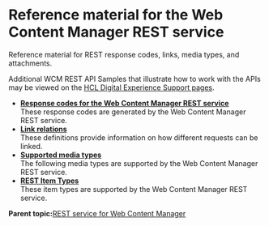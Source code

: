 # Reference material for the Web Content Manager REST service

Reference material for REST response codes, links, media types, and attachments.

Additional WCM REST API Samples that illustrate how to work with the APIs may be viewed on the [HCL Digital Experience Support pages](https://support.hcltechsw.com/csm).

-   **[Response codes for the Web Content Manager REST service](../wcm/wcm_rest_response_codes.md)**  
These response codes are generated by the Web Content Manager REST service.
-   **[Link relations](../wcm/wcm_rest_link_relations.md)**  
These definitions provide information on how different requests can be linked.
-   **[Supported media types](../wcm/wcm_rest_media_types.md)**  
The following media types are supported by the Web Content Manager REST service.
-   **[REST Item Types](../wcm/wcm_rest_item_types.md)**  
These item types are supported by the Web Content Manager REST service.

**Parent topic:**[REST service for Web Content Manager](../wcm/wcm_rest.md)


